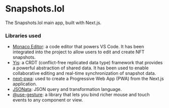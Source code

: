 # Snapshots.lol

The Snapshots.lol main app, built with Next.js.

### Libraries used

- [Monaco Editor](https://github.com/microsoft/monaco-editor): a code editor that powers VS Code. It has been integrated into the project to allow users to edit and create NFT snapshots.
- [Yjs](https://github.com/yjs/yjs): a CRDT (conflict-free replicated data type) framework that provides a powerful abstraction of shared data. It has been used to enable collaborative editing and real-time synchronization of snapshot data.
- [next-pwa](https://github.com/shadowwalker/next-pwa): used to create a Progressive Web App (PWA) from the Next.js application.
- [JSONata](https://github.com/jsonata-js/jsonata): JSON query and transformation language.
- [@use-gesture](https://github.com/pmndrs/use-gesture): a library that lets you bind richer mouse and touch events to any component or view.
